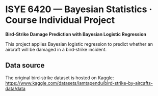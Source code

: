 # ISYE 6420 — Bayesian Statistics · Course Individual Project  
**Bird‑Strike Damage Prediction with Bayesian Logistic Regression**

This project applies Bayesian logistic regression to predict whether an aircraft will be damaged in a bird‑strike incident.  


## Data source
The original bird‑strike dataset is hosted on Kaggle:  
<https://www.kaggle.com/datasets/iamtapendu/bird-strike-by-aircafts-data/data>
